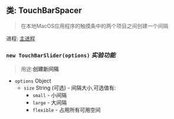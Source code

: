 ## 类: TouchBarSpacer

> 在本地MacOS应用程序的触摸条中的两个项目之间创建一个间隔

进程: [主进程](../tutorial/quick-start.md#main-process)       

### `new TouchBarSlider(options)` _实验功能_
>用途:**创建新间隔**

* `options` Object
  * `size` String (可选) - 间隔大小,可选值有:
    * `small` - 小间隔
    * `large` - 大间隔
    * `flexible` - 占用所有可用空间